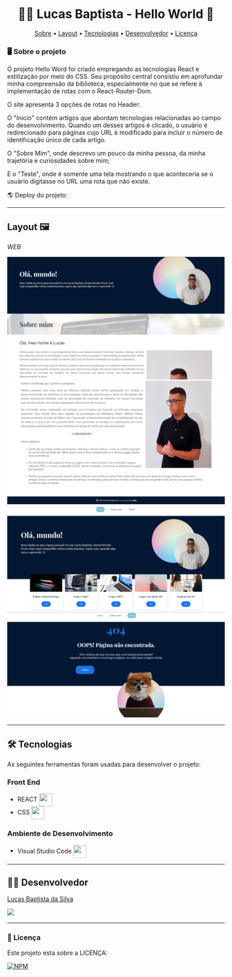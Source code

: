 <h1 align="center"> 🧑‍💻 Lucas Baptista - Hello World 🚀 </h1>

<p align="center">
 <a href="#user-content--sobre-o-projeto">Sobre</a> •
 <a href="#-layout-🖼️">Layout</a> • 
 <a href="#-🛠-tecnologias">Tecnologias</a> • 
 <a href="#-autor">Desenvolvedor</a> • 
 <a href="#user-content--licença">Licença</a>
</p>


### 🖥️ Sobre o projeto 

O projeto Hello Word foi criado empregando as tecnologias React e estilização por meio do CSS. Seu propósito central consistiu em aprofundar minha compreensão da biblioteca, especialmente no que se refere à implementação de rotas com o React-Router-Dom.

O site apresenta 3 opções de rotas no Header: 

O "Início" contém artigos que abordam tecnologias relacionadas ao campo do desenvolvimento. Quando um desses artigos é clicado, o usuário é redirecionado para páginas cujo URL é modificado para incluir o número de identificação único de cada artigo. 

O "Sobre Mim", onde descrevo um pouco da minha pessoa, da minha trajetória e curiosidades sobre mim;

E o "Teste", onde é somente uma tela mostrando o que aconteceria se o usuário digitasse no URL uma rota que não existe.

🌎 Deploy do projeto: 

---

## Layout 🖼️

_WEB_

![GK1](https://github.com/luscabap/lusca-projeto_hello-word/blob/main/public/assets/screenshots/WEB_01.png)
![GK1](https://github.com/luscabap/lusca-projeto_hello-word/blob/main/public/assets/screenshots/WEB_02.png)
![GK1](https://github.com/luscabap/lusca-projeto_hello-word/blob/main/public/assets/screenshots/WEB_03.png)
![GK1](https://github.com/luscabap/lusca-projeto_hello-word/blob/main/public/assets/screenshots/WEB_04.png)

---

## 🛠 Tecnologias 

As seguintes ferramentas foram usadas para desenvolver o projeto:

### Front End
- REACT <img align="center" height="30" width="30" src="https://cdn.jsdelivr.net/gh/devicons/devicon/icons/react/react-original.svg"/>
- CSS <img align="center" height="30" width="30" src="https://cdn.jsdelivr.net/gh/devicons/devicon/icons/css3/css3-original.svg"/>
 
          
### Ambiente de Desenvolvimento
- Visual Studio Code <img align="center" height="30" width="30" src="https://cdn.jsdelivr.net/gh/devicons/devicon/icons/vscode/vscode-original-wordmark.svg"/>

---

## 👨‍🎓 Desenvolvedor

<a href="https://www.linkedin.com/in/lucas-baptista-da-silva-133779233/">
Lucas Baptista da Silva</a>

<br/>

<a href = "mailto:lucasbaptistasilva.dev@gmail.com"><img src="https://img.shields.io/badge/-Gmail-%23333?style=for-the-badge&logo=gmail&logoColor=white"  target="_blank"></a>

---

### 📝 Licença

Este projeto esta sobre a LICENÇA:

[![NPM](https://img.shields.io/npm/l/react)](https://github.com/luscabap/lusca-projeto_hello-word/blob/main/LICENSE)
